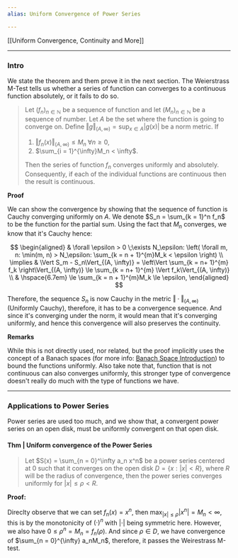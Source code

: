 ```yaml
---
alias: Uniform Convergence of Power Series

---
```

[[Uniform Convergence, Continuity and More]]

---
### **Intro**

We state the theorem and them prove it in the next section. The Weierstrass M-Test tells us whether a series of function can converges to a continuous function absolutely, or it fails to do so. 

> Let $(f_n)_{n\in \mathbb N}$ be a sequence of function and let $(M_n)_{n\in \mathbb N}$ be a sequence of number. Let $A$ be the set where the function is going to converge on. Define $\Vert g\Vert_{(A, \infty)} = \sup_{x\in A}|g(x)|$ be a norm metric. If 
>
> 1. $\Vert f_n(x)\Vert_{(A, \infty)}\le M_n\; \forall n \ge 0$,
> 2. $\sum_{i = 1}^{\infty}M_n < \infty$. 
> 
> Then the series of function $f_n$ converges uniformly and absolutely. Consequently, if each of the individual functions are continuous then the result is continuous. 

**Proof**

We can show the convergence by showing that the sequence of function is Cauchy converging uniformly on $A$. We denote $S_n = \sum_{k = 1}^n f_n$ to be the function for the partial sum. Using the fact that $M_n$ converges, we know that it's Cauchy hence: 

$$
\begin{aligned}
    & \forall \epsilon > 0 \;\exists N_\epsilon: 
    \left(
        \forall m, n: \min(m, n) > N_\epsilon: \sum_{k = n + 1}^{m}M_k < \epsilon
    \right)
    \\
    \implies &
    \Vert S_m - S_n\Vert_{(A, \infty)} = 
    \left\Vert
        \sum_{k = n+ 1}^{m} f_k
    \right\Vert_{(A, \infty)} 
    \le 
    \sum_{k = n+ 1}^{m} \Vert f_k\Vert_{(A, \infty)}
    \\
    & \hspace{6.7em}
    \le 
    \sum_{k = n + 1}^{m}M_k \le \epsilon, 
\end{aligned}
$$

Therefore, the sequence $S_n$ is now Cauchy in the metric $\Vert \cdot\Vert_{(A, \infty)}$ (Uniformly Cauchy), therefore, it has to be a convergence sequence. And since it's converging under the norm, it would mean that it's converging uniformly, and hence this convergence will also preserves the continuity. 


**Remarks**

While this is not directly used, nor related, but the proof implicitly uses the concept of a Banach spaces (for more info: [Banach Space Introduction](../../MATH%20601%20Functional%20Analysis,%20Measure%20Theory/Functional%20Spaces/Banach%20Space%20Introduction.md)) to bound the functions uniformly. Also take note that, function that is not continuous can also converges uniformly, this stronger type of convergence doesn't really do much with the type of functions we have. 


---
### **Applications to Power Series**

Power series are used too much, and we show that, a convergent power series on an open disk, must be uniformly convergent on that open disk. 

#### **Thm | Uniform convergence of the Power Series**
> Let $S(x) = \sum_{n = 0}^\infty a_n x^n$ be a power series centered at $0$ such that it converges on the open disk $D = \{x : |x| < R\}$, where $R$ will be the radius of convergence, then the power series converges uniformly for $|x| \le \rho < R$. 

**Proof:**

Direclty observe that we can set $f_n (x)= x^n$, then $\max_{|x| \le \rho} |x^n| = M_n < \infty$, this is by the monotonicity of $(\cdot)^n$ with $|\cdot|$ being symmetric here. However, we also have $0 \le \rho^n = M_n = f_n(\rho)$. And since $\rho \in D$, we have convergence of $\sum_{n = 0}^{\infty} a_nM_n$, therefore, it passes the Weirestrass M-test. 




